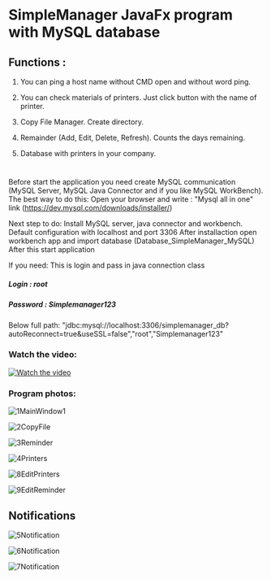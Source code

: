 # SimpleManager JavaFx program with MySQL database

## Functions :
1. You can ping a host name without CMD open and without word ping.

2. You can check materials of printers. Just click button with the name of printer.

3. Copy File Manager. Create directory.

4. Remainder (Add, Edit, Delete, Refresh). Counts the days remaining.

5. Database with printers in your company.
#
Before start the application you need create MySQL communication (MySQL Server, MySQL Java Connector and if you like MySQL WorkBench). 
The best way to do this:
Open your browser and write : "Mysql all in one" link (https://dev.mysql.com/downloads/installer/)

Next step to do: 
Install MySQL server, java connector and workbench. Default configuration with localhost and port 3306 
After installaction open workbench app and import database (Database_SimpleManager_MySQL)
After this start application 



If you need:
This is login and pass in java connection class 
##### Login : root
##### Password : Simplemanager123
Below full path: 
"jdbc:mysql://localhost:3306/simplemanager_db?autoReconnect=true&useSSL=false","root","Simplemanager123"

### Watch the video:


[![Watch the video](https://user-images.githubusercontent.com/37377451/66335682-cb9e4400-e93b-11e9-9e2c-bac4468651f7.JPG)](https://www.youtube.com/watch?v=BYk7jc_rFs0)

### Program photos: 

![1MainWindow1](https://user-images.githubusercontent.com/37377451/66333005-50865f00-e936-11e9-96d4-f29f9310dfc3.JPG)

![2CopyFile](https://user-images.githubusercontent.com/37377451/66333048-685de300-e936-11e9-9bd7-a5fe82aca195.JPG)

![3Reminder](https://user-images.githubusercontent.com/37377451/66333055-6b58d380-e936-11e9-86a2-891e0fef160d.JPG)

![4Printers](https://user-images.githubusercontent.com/37377451/66333058-6d229700-e936-11e9-9cba-d5d5036b5ef3.JPG)

![8EditPrinters](https://user-images.githubusercontent.com/37377451/66333075-757ad200-e936-11e9-87d8-9e57fc4ceb76.JPG)

![9EditReminder](https://user-images.githubusercontent.com/37377451/66333077-76abff00-e936-11e9-8f24-6e75dafae000.JPG)

## Notifications

![5Notification](https://user-images.githubusercontent.com/37377451/66333059-6f84f100-e936-11e9-89ee-64dcd7bf7099.JPG)

![6Notification](https://user-images.githubusercontent.com/37377451/66333061-70b61e00-e936-11e9-99f0-eb67e5901800.JPG)

![7Notification](https://user-images.githubusercontent.com/37377451/66333064-71e74b00-e936-11e9-903a-f4e6215b1958.JPG)






